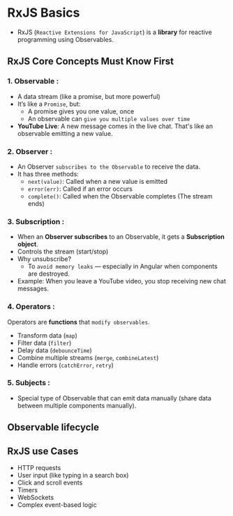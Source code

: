 # RxJS Basics

- RxJS (`Reactive Extensions for JavaScript`) is a **library** for reactive programming using Observables.

##  RxJS Core Concepts Must Know First

### 1. **Observable** : 
- A data stream (like a promise, but more powerful)
- It’s like a `Promise`, but:
    - A promise gives you one value, once
    - An observable can `give you multiple values over time`
- **YouTube Live**: A new message comes in the live chat. That's like an observable emitting a new value.

### 2. **Observer** : 
- An Observer `subscribes to the Observable` to receive the data.
- It has three methods:
    - `next(value)`: Called when a new value is emitted
    - `error(err)`: Called if an error occurs
    - `complete()`: Called when the Observable completes (The stream ends)
### 3. **Subscription** : 
- When an **Observer subscribes** to an Observable, it gets a **Subscription object**.
- Controls the stream (start/stop)
- Why unsubscribe?
    - To `avoid memory leaks` — especially in Angular when components are destroyed.
- Example: When you leave a YouTube video, you stop receiving new chat messages.
### 4. **Operators** : 
Operators are **functions** that `modify observables`.
- Transform data (`map`)
- Filter data (`filter`)
- Delay data (`debounceTime`)
- Combine multiple streams (`merge`, `combineLatest`)
- Handle errors (`catchError`, `retry`)
### 5. **Subjects** : 
- Special type of Observable that can emit data manually (share data between multiple components manually).

## Observable lifecycle


## RxJS use Cases

- HTTP requests
- User input (like typing in a search box)
- Click and scroll events
- Timers
- WebSockets
- Complex event-based logic